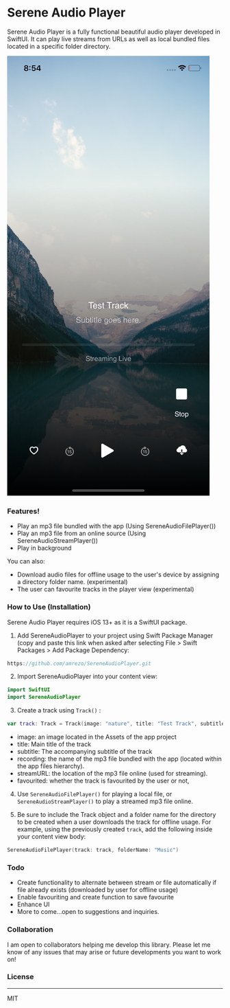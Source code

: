 # Serene Audio Player

Serene Audio Player is a fully functional beautiful audio player developed in SwiftUI. It can play live streams from URLs as well as local bundled files located in a specific folder directory.

![Screenshot](screenshot.png)

### Features!

  - Play an mp3 file bundled with the app (Using SereneAudioFilePlayer())
  - Play an mp3 file from an online source (Using SereneAudioStreamPlayer())
  - Play in background

You can also:
  - Download audio files for offline usage to the user's device by assigning a directory folder name. (experimental)
  - The user can favourite tracks in the player view (experimental)

### How to Use (Installation)

Serene Audio Player requires iOS 13+ as it is a SwiftUI package.

1) Add SereneAudioPlayer to your project using Swift Package Manager (copy and paste this link when asked after selecting File > Swift Packages > Add Package Dependency:

```swift
https://github.com/amrezo/SereneAudioPlayer.git
```

2) Import SereneAudioPlayer into your content view:

```swift
import SwiftUI
import SereneAudioPlayer
```

3) Create a track using ```Track()``` :

```swift
var track: Track = Track(image: "nature", title: "Test Track", subtitle: "Subtitle goes here.", recording: "clarity", streamURL: "https://serene-music.s3.us-east-2.amazonaws.com/clarity.mp3", favourited: false)
```

- image: an image located in the Assets of the app project
- title: Main title of the track
- subtitle: The accompanying subtitle of the track
- recording: the name of the mp3 file bundled with the app (located within the app files hierarchy).
- streamURL: the location of the mp3 file online (used for streaming).
- favourited: whether the track is favourited by the user or not,

4) Use ```SereneAudioFilePlayer()``` for playing a local file, or ```SereneAudioStreamPlayer()``` to play a streamed mp3 file online.

5) Be sure to include the Track object and a folder name for the directory to be created when a user downloads the track for offline usage. For example, using the previously created ```track```, add the following inside your content view body: 

```swift
SereneAudioFilePlayer(track: track, folderName: "Music")
```

### Todo
- Create functionality to alternate between stream or file automatically if file already exists (downloaded by user for offline usage)
- Enable favouriting and create function to save favourite
- Enhance UI
- More to come...open to suggestions and inquiries.

### Collaboration

I am open to collaborators helping me develop this library. Please let me know of any issues that may arise or future developments you want to work on!

### License
---
MIT

